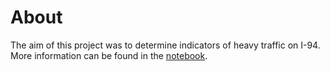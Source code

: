 # About

The aim of this project was to determine indicators of heavy traffic on I-94. More information can be found in the [notebook](https://github.com/damiiete/DataQuest/blob/main/I-94_highway_westbound/I-94_Traffic.ipynb).
